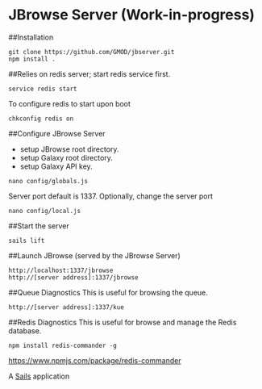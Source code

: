 # JBrowse Server (Work-in-progress)

##Installation
```
git clone https://github.com/GMOD/jbserver.git
npm install .
```

##Relies on redis server; start redis service first.
```
service redis start

```
To configure redis to start upon boot
```
chkconfig redis on
```
##Configure JBrowse Server
- setup JBrowse root directory.
- setup Galaxy root directory.
- setup Galaxy API key.
```
nano config/globals.js
```

Server port default is 1337.  Optionally, change the server port
```
nano config/local.js
```

##Start the server
```
sails lift
```

##Launch JBrowse (served by the JBrowse Server)
```
http://localhost:1337/jbrowse
http://[server address]:1337/jbrowse
```

##Queue Diagnostics
This is useful for browsing the queue.
```
http://[server address]:1337/kue
```

##Redis Diagnostics
This is useful for browse and manage the Redis database.
```
npm install redis-commander -g
```
https://www.npmjs.com/package/redis-commander


A [Sails](http://sailsjs.org) application

